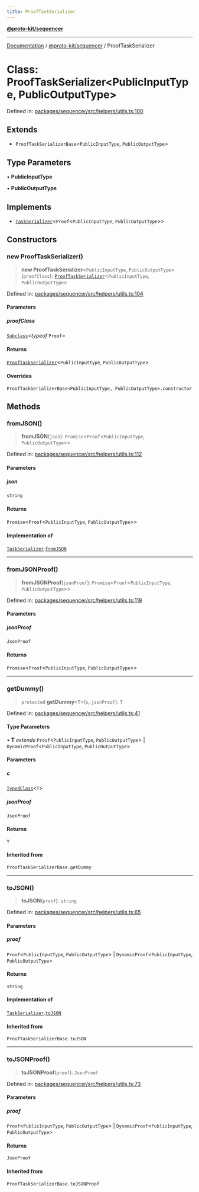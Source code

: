 ```yaml
---
title: ProofTaskSerializer
---
```


[**@proto-kit/sequencer**](../README.md)

***

[Documentation](../../../README.md) / [@proto-kit/sequencer](../README.md) / ProofTaskSerializer

# Class: ProofTaskSerializer\<PublicInputType, PublicOutputType\>

Defined in: [packages/sequencer/src/helpers/utils.ts:100](https://github.com/proto-kit/framework/blob/4d6b3b6da51b3edee0fbf25ce72c1f59ec61e891/packages/sequencer/src/helpers/utils.ts#L100)

## Extends

- `ProofTaskSerializerBase`\<`PublicInputType`, `PublicOutputType`\>

## Type Parameters

• **PublicInputType**

• **PublicOutputType**

## Implements

- [`TaskSerializer`](../interfaces/TaskSerializer.md)\<`Proof`\<`PublicInputType`, `PublicOutputType`\>\>

## Constructors

### new ProofTaskSerializer()

> **new ProofTaskSerializer**\<`PublicInputType`, `PublicOutputType`\>(`proofClass`): [`ProofTaskSerializer`](ProofTaskSerializer.md)\<`PublicInputType`, `PublicOutputType`\>

Defined in: [packages/sequencer/src/helpers/utils.ts:104](https://github.com/proto-kit/framework/blob/4d6b3b6da51b3edee0fbf25ce72c1f59ec61e891/packages/sequencer/src/helpers/utils.ts#L104)

#### Parameters

##### proofClass

[`Subclass`](../../protocol/type-aliases/Subclass.md)\<*typeof* `Proof`\>

#### Returns

[`ProofTaskSerializer`](ProofTaskSerializer.md)\<`PublicInputType`, `PublicOutputType`\>

#### Overrides

`ProofTaskSerializerBase<PublicInputType, PublicOutputType>.constructor`

## Methods

### fromJSON()

> **fromJSON**(`json`): `Promise`\<`Proof`\<`PublicInputType`, `PublicOutputType`\>\>

Defined in: [packages/sequencer/src/helpers/utils.ts:112](https://github.com/proto-kit/framework/blob/4d6b3b6da51b3edee0fbf25ce72c1f59ec61e891/packages/sequencer/src/helpers/utils.ts#L112)

#### Parameters

##### json

`string`

#### Returns

`Promise`\<`Proof`\<`PublicInputType`, `PublicOutputType`\>\>

#### Implementation of

[`TaskSerializer`](../interfaces/TaskSerializer.md).[`fromJSON`](../interfaces/TaskSerializer.md#fromjson)

***

### fromJSONProof()

> **fromJSONProof**(`jsonProof`): `Promise`\<`Proof`\<`PublicInputType`, `PublicOutputType`\>\>

Defined in: [packages/sequencer/src/helpers/utils.ts:119](https://github.com/proto-kit/framework/blob/4d6b3b6da51b3edee0fbf25ce72c1f59ec61e891/packages/sequencer/src/helpers/utils.ts#L119)

#### Parameters

##### jsonProof

`JsonProof`

#### Returns

`Promise`\<`Proof`\<`PublicInputType`, `PublicOutputType`\>\>

***

### getDummy()

> `protected` **getDummy**\<`T`\>(`c`, `jsonProof`): `T`

Defined in: [packages/sequencer/src/helpers/utils.ts:41](https://github.com/proto-kit/framework/blob/4d6b3b6da51b3edee0fbf25ce72c1f59ec61e891/packages/sequencer/src/helpers/utils.ts#L41)

#### Type Parameters

• **T** *extends* `Proof`\<`PublicInputType`, `PublicOutputType`\> \| `DynamicProof`\<`PublicInputType`, `PublicOutputType`\>

#### Parameters

##### c

[`TypedClass`](../type-aliases/TypedClass.md)\<`T`\>

##### jsonProof

`JsonProof`

#### Returns

`T`

#### Inherited from

`ProofTaskSerializerBase.getDummy`

***

### toJSON()

> **toJSON**(`proof`): `string`

Defined in: [packages/sequencer/src/helpers/utils.ts:65](https://github.com/proto-kit/framework/blob/4d6b3b6da51b3edee0fbf25ce72c1f59ec61e891/packages/sequencer/src/helpers/utils.ts#L65)

#### Parameters

##### proof

`Proof`\<`PublicInputType`, `PublicOutputType`\> | `DynamicProof`\<`PublicInputType`, `PublicOutputType`\>

#### Returns

`string`

#### Implementation of

[`TaskSerializer`](../interfaces/TaskSerializer.md).[`toJSON`](../interfaces/TaskSerializer.md#tojson)

#### Inherited from

`ProofTaskSerializerBase.toJSON`

***

### toJSONProof()

> **toJSONProof**(`proof`): `JsonProof`

Defined in: [packages/sequencer/src/helpers/utils.ts:73](https://github.com/proto-kit/framework/blob/4d6b3b6da51b3edee0fbf25ce72c1f59ec61e891/packages/sequencer/src/helpers/utils.ts#L73)

#### Parameters

##### proof

`Proof`\<`PublicInputType`, `PublicOutputType`\> | `DynamicProof`\<`PublicInputType`, `PublicOutputType`\>

#### Returns

`JsonProof`

#### Inherited from

`ProofTaskSerializerBase.toJSONProof`
